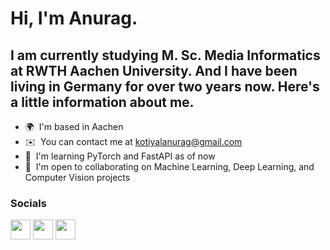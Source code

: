 Hi, I'm Anurag.
======================================================================================================================================

I am currently studying M. Sc. Media Informatics at RWTH Aachen University. And I have been living in Germany for over two years now. Here's a little information about me.
----------------------------------------------

* 🌍  I'm based in Aachen
* ✉️  You can contact me at [kotiyalanurag@gmail.com](mailto:kotiyalanurag@gmail.com)
* 🧠  I'm learning PyTorch and FastAPI as of now
* 🤝  I'm open to collaborating on Machine Learning, Deep Learning, and Computer Vision projects


### Socials

<p align="left"> <a href="https://www.github.com/kotiyalanurag" target="_blank" rel="noreferrer"><img src="https://raw.githubusercontent.com/danielcranney/readme-generator/main/public/icons/socials/github.svg" width="32" height="32" /></a> <a href="http://www.instagram.com/__kotiyalanurag" target="_blank" rel="noreferrer"><img src="https://raw.githubusercontent.com/danielcranney/readme-generator/main/public/icons/socials/instagram.svg" width="32" height="32" /></a> <a href="https://www.linkedin.com/in/anuragkotiyal" target="_blank" rel="noreferrer"><img src="https://raw.githubusercontent.com/danielcranney/readme-generator/main/public/icons/socials/linkedin.svg" width="32" height="32" /></a></p>

